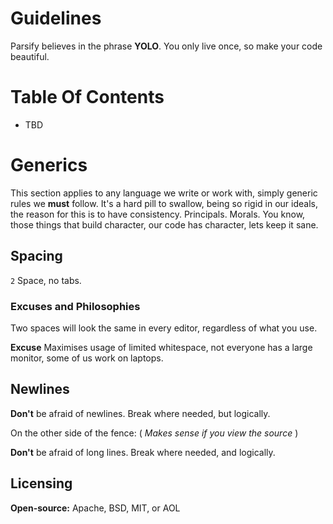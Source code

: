 # Guidelines

  Parsify believes in the phrase **YOLO**. You only live once, so make your code beautiful.

# Table Of Contents

  * TBD

# Generics

  This section applies to any language we write or work with, simply generic rules we **must** follow.
  It's a hard pill to swallow, being so rigid in our ideals, the reason for this is to have consistency.
  Principals. Morals. You know, those things that build character, our code has character, lets keep it 
  sane.

## Spacing

  `2` Space, no tabs. 

### Excuses and Philosophies

  Two spaces will look the same in every editor, regardless of what you use.

  **Excuse** Maximises usage of limited whitespace, not everyone has a large monitor, some of us work on laptops.

## Newlines

  **Don't** be afraid of newlines. 
  Break where needed, but logically.

  On the other side of the fence: ( _Makes sense if you view the source_ )

  **Don't** be afraid of long lines. Break where needed, and logically.

## Licensing

  **Open-source:** Apache, BSD, MIT, or AOL
